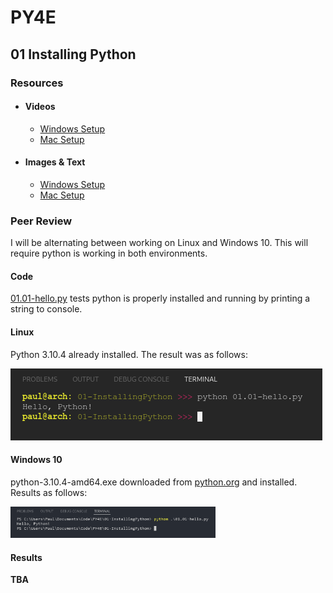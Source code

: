# PY4E

## 01 Installing Python

### Resources

- #### Videos
  - [Windows Setup](https://youtu.be/uZbaYeYGYRQ)
  - [Mac Setup](https://youtu.be/aIcLCww_kQM)
- #### Images & Text
  - [Windows Setup](https://www.py4e.com/software-win.php)
  - [Mac Setup](https://www.py4e.com/software-mac.php)

### Peer Review

I will be alternating between working on Linux and Windows 10. This will require python is working in both environments.

#### Code

[01.01-hello.py](01.01-hello.py) tests python is properly installed and running by printing a string to console.

#### Linux

Python 3.10.4 already installed. The result was as follows:


![Linux Console Output](01.01-LinuxConsoleOutput.png)

#### Windows 10

python-3.10.4-amd64.exe downloaded from [python.org](www.python.org/downloads/release/python-3104/) and installed. Results as follows:

<img src="./01.01-WindowsConsoleOutput.png" alt="Windows Console Output" style="width:65%">

#### Results

**TBA**